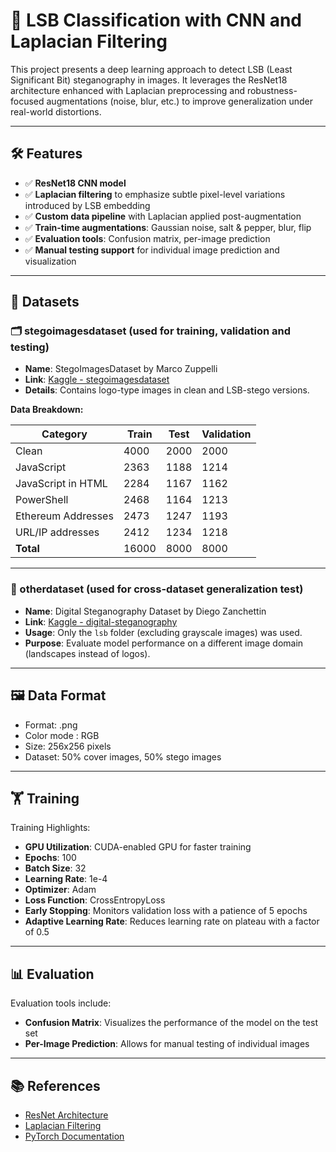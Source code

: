 # 🧠 LSB Classification with CNN and Laplacian Filtering

This project presents a deep learning approach to detect LSB (Least Significant Bit) steganography in images. It leverages the ResNet18 architecture enhanced with Laplacian preprocessing and robustness-focused augmentations (noise, blur, etc.) to improve generalization under real-world distortions.

---

## 🛠️ Features

- ✅ **ResNet18 CNN model**
- ✅ **Laplacian filtering** to emphasize subtle pixel-level variations introduced by LSB embedding
- ✅ **Custom data pipeline** with Laplacian applied post-augmentation
- ✅ **Train-time augmentations**: Gaussian noise, salt & pepper, blur, flip
- ✅ **Evaluation tools**: Confusion matrix, per-image prediction
- ✅ **Manual testing support** for individual image prediction and visualization

---

## 🧪 Datasets

### 🗂️ stegoimagesdataset (used for training, validation and testing)
- **Name**: StegoImagesDataset by Marco Zuppelli  
- **Link**: [Kaggle - stegoimagesdataset](https://www.kaggle.com/datasets/marcozuppelli/stegoimagesdataset)  
- **Details**: Contains logo-type images in clean and LSB-stego versions.

**Data Breakdown:**

| Category              | Train | Test | Validation |
|-----------------------|-------|------|------------|
| Clean                 | 4000  | 2000 | 2000       |
| JavaScript            | 2363  | 1188 | 1214       |
| JavaScript in HTML    | 2284  | 1167 | 1162       |
| PowerShell            | 2468  | 1164 | 1213       |
| Ethereum Addresses    | 2473  | 1247 | 1193       |
| URL/IP addresses      | 2412  | 1234 | 1218       |
| **Total**             | 16000 | 8000 | 8000       |

---

### 🌄 otherdataset (used for cross-dataset generalization test)
- **Name**: Digital Steganography Dataset by Diego Zanchettin  
- **Link**: [Kaggle - digital-steganography](https://www.kaggle.com/datasets/diegozanchett/digital-steganography)  
- **Usage**: Only the `lsb` folder (excluding grayscale images) was used.  
- **Purpose**: Evaluate model performance on a different image domain (landscapes instead of logos).

---

## 🖼️ Data Format

- Format: .png
- Color mode : RGB
- Size: 256x256 pixels
- Dataset: 50% cover images, 50% stego images

---

## 🏋️ Training

Training Highlights:
- **GPU Utilization**: CUDA-enabled GPU for faster training
- **Epochs**: 100
- **Batch Size**: 32
- **Learning Rate**: 1e-4
- **Optimizer**: Adam
- **Loss Function**: CrossEntropyLoss
- **Early Stopping**: Monitors validation loss with a patience of 5 epochs
- **Adaptive Learning Rate**: Reduces learning rate on plateau with a factor of 0.5

---

## 📊 Evaluation

Evaluation tools include:
- **Confusion Matrix**: Visualizes the performance of the model on the test set
- **Per-Image Prediction**: Allows for manual testing of individual images


--- 
## 📚 References

- [ResNet Architecture](https://pytorch.org/vision/main/models/generated/torchvision.models.resnet18.html)
- [Laplacian Filtering](https://docs.opencv.org/4.x/d5/db5/tutorial_laplace_operator.html)
- [PyTorch Documentation](https://pytorch.org/docs/stable/index.html)